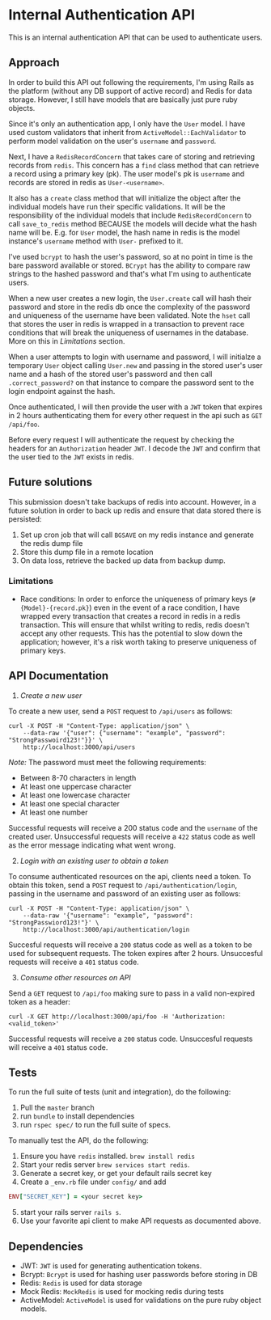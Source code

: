# Internal Authentication API

This is an internal authentication API that can be used to authenticate users.

## Approach

In order to build this API out following the requirements, I'm using Rails as the platform (without any DB support of active record) and Redis for data storage. However, I still have models that are basically just pure ruby objects.

Since it's only an authentication app, I only have the `User` model. I have used custom validators that inherit from `ActiveModel::EachValidator` to perform model validation on the user's `username` and `password`.

Next, I have a `RedisRecordConcern` that takes care of storing and retrieving records from `redis`. This concern has a `find` class method that can retrieve a record using a primary key (pk). The user model's pk is `username` and records are stored in redis as `User-<username>`. 

It also has a `create` class method that will initialize the object after the individual models have run their specific validations. It will be the responsibility of the individual models that include `RedisRecordConcern` to call `save_to_redis` method BECAUSE the models will decide what the hash name will be. E.g. for `User` model, the hash name in redis is the model instance's `username` method with `User-` prefixed to it.

I've used `bcrypt` to hash the user's password, so at no point in time is the bare password available or stored. `BCrypt` has the ability to compare raw strings to the hashed password and that's what I'm using to authenticate users.

When a new user creates a new login, the `User.create` call will hash their password and store in the redis db once the complexity of the password and uniqueness of the username have been validated. Note the `hset` call that stores the user in redis is wrapped in a transaction to prevent race conditions that will break the uniqueness of usernames in the database. More on this in *Limitations* section.

When a user attempts to login with username and password, I will initialze a temporary `User` object calling `User.new` and passing in the stored user's user name and a hash of the stored user's password and then call `.correct_password?` on that instance to compare the password sent to the login endpoint against the hash.

Once authenticated, I will then provide the user with a `JWT` token that expires in 2 hours authenticating them for every other request in the api such as `GET /api/foo`.

Before every request I will authenticate the request by checking the headers for an `Authorization` header `JWT`. I decode the `JWT` and confirm that the user tied to the `JWT` exists in redis.


## Future solutions

This submission doesn't take backups of redis into account. However, in a future solution in order to back up redis and ensure that data stored there is persisted:

1. Set up cron job that will call `BGSAVE` on my redis instance and generate the redis dump file
2. Store this dump file in a remote location
3. On data loss, retrieve the backed up data from backup dump.

### Limitations 

- Race conditions: In order to enforce the uniqueness of primary keys (`#{Model}-{record.pk}`) even in the event of a race condition, I have wrapped every transaction that creates a record in redis in a redis transaction. This will ensure that whilst writing to redis, redis doesn't accept any other requests. This has the potential to slow down the application; however, it's a risk worth taking to preserve uniqueness of primary keys.

## API Documentation

1. *Create a new user*

To create a new user, send a `POST` request to `/api/users` as follows:

```
curl -X POST -H "Content-Type: application/json" \
    --data-raw '{"user": {"username": "example", "password": "StrongPasswoird123!"}}' \
    http://localhost:3000/api/users
```

*Note:* The password must meet the following requirements:
- Between 8-70 characters in length
- At least one uppercase character
- At least one lowercase character
- At least one special character
- At least one number

Successful requests will receive a 200 status code and the `username` of the created user. Unsuccessful requests will receive a `422` status code as well as the error message indicating what went wrong.

2. *Login with an existing user to obtain a token*

To consume authenticated resources on the api, clients need a token. To obtain this token, send a `POST` request to `/api/authentication/login`, passing in the username and password of an existing user as follows:

```
curl -X POST -H "Content-Type: application/json" \
    --data-raw '{"username": "example", "password": "StrongPasswiord123!"}' \
    http://localhost:3000/api/authentication/login
```

Succesful requests will receive a `200` status code as well as a token to be used for subsequent requests. The token expires after 2 hours. Unsuccesful requests will receive a `401` status code.

3. *Consume other resources on API*

Send a `GET` request to `/api/foo` making sure to pass in a valid non-expired token as a header:

```
curl -X GET http://localhost:3000/api/foo -H 'Authorization:<valid_token>'
```

Successful requests will receive a `200` status code. Unsuccesful requests will receive a `401` status code.


## Tests

To run the full suite of tests (unit and integration), do the following:

1. Pull the `master` branch
2. run `bundle` to install dependencies
3. run `rspec spec/` to run the full suite of specs.

To manually test the API, do the following:

1. Ensure you have `redis` installed. `brew install redis`
2. Start your redis server `brew services start redis`.
3. Generate a secret key, or get your default rails secret key
4. Create a `_env.rb` file under `config/` and add 
```ruby
ENV["SECRET_KEY"] = <your secret key>
```
5. start your rails server `rails s`.
6. Use your favorite api client to make API requests as documented above.


## Dependencies

- JWT: `JWT` is used for generating authentication tokens.
- Bcrypt: `Bcrypt` is used for hashing user passwords before storing in DB
- Redis: `Redis` is used for data storage
- Mock Redis: `MockRedis` is used for mocking redis during tests
- ActiveModel: `ActiveModel` is used for validations on the pure ruby object models.
